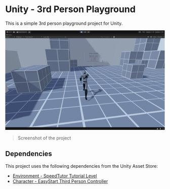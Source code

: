 # Unity - 3rd Person Playground

This is a simple 3rd person playground project for Unity.

![Screenshot](./Public/Screenshots/1.png)
> Screenshot of the project

## Dependencies


This project uses the following dependencies from the Unity Asset Store:

- [Environment - SpeedTutor Tutorial Level](https://assetstore.unity.com/packages/3d/environments/speedtutor-tutorial-level-free-159460)
- [Character - EasyStart Third Person Controller](https://assetstore.unity.com/packages/3d/characters/humanoids/lowpoly-mushroomman-character-287820)

